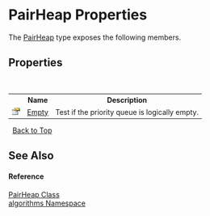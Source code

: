 # PairHeap Properties
 

The <a href="3d1ac483-a78f-3e02-02ce-20f94c17ccd5">PairHeap</a> type exposes the following members.


## Properties
&nbsp;<table><tr><th></th><th>Name</th><th>Description</th></tr><tr><td>![Public property](media/pubproperty.gif "Public property")</td><td><a href="b7b856a1-ba19-41a9-f075-21c7a60b5066">Empty</a></td><td>
Test if the priority queue is logically empty.</td></tr></table>&nbsp;
<a href="#pairheap-properties">Back to Top</a>

## See Also


#### Reference
<a href="3d1ac483-a78f-3e02-02ce-20f94c17ccd5">PairHeap Class</a><br /><a href="82f88b43-fdc9-bc99-9558-75fce96d448f">algorithms Namespace</a><br />